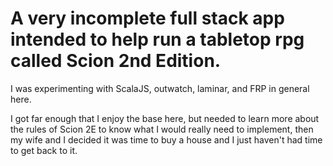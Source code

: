 # A very incomplete full stack app intended to help run a tabletop rpg called Scion 2nd Edition.

I was experimenting with ScalaJS, outwatch, laminar, and FRP in general here.

I got far enough that I enjoy the base here, but needed to learn more about the
rules of Scion 2E to know what I would really need to implement, then my wife
and I decided it was time to buy a house and I just haven't had time to get
back to it.
